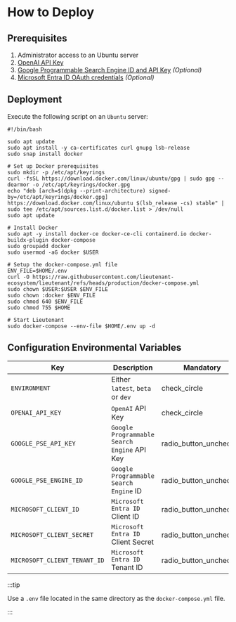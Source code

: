 # How to Deploy

## Prerequisites

1. Administrator access to an Ubuntu server
2. [OpenAI API Key](https://platform.openai.com/)
3. [Google Programmable Search Engine ID and API Key](https://developers.google.com/custom-search/v1/introduction#identify_your_application_to_google_with_api_key)
   _(Optional)_
4. [Microsoft Entra ID OAuth credentials](https://learn.microsoft.com/en-us/power-apps/developer/data-platform/walkthrough-register-app-azure-active-directory#create-the-app-registration)
   _(Optional)_

## Deployment

Execute the following script on an `Ubuntu` server:

```shell
#!/bin/bash

sudo apt update
sudo apt install -y ca-certificates curl gnupg lsb-release
sudo snap install docker

# Set up Docker prerequisites
sudo mkdir -p /etc/apt/keyrings
curl -fsSL https://download.docker.com/linux/ubuntu/gpg | sudo gpg --dearmor -o /etc/apt/keyrings/docker.gpg
echo "deb [arch=$(dpkg --print-architecture) signed-by=/etc/apt/keyrings/docker.gpg] https://download.docker.com/linux/ubuntu $(lsb_release -cs) stable" | sudo tee /etc/apt/sources.list.d/docker.list > /dev/null
sudo apt update

# Install Docker
sudo apt -y install docker-ce docker-ce-cli containerd.io docker-buildx-plugin docker-compose
sudo groupadd docker
sudo usermod -aG docker $USER

# Setup the docker-compose.yml file
ENV_FILE=$HOME/.env
curl -O https://raw.githubusercontent.com/lieutenant-ecosystem/lieutenant/refs/heads/production/docker-compose.yml
sudo chown $USER:$USER $ENV_FILE
sudo chown :docker $ENV_FILE
sudo chmod 640 $ENV_FILE
sudo chmod 755 $HOME

# Start Lieutenant
sudo docker-compose --env-file $HOME/.env up -d
```

## Configuration Environmental Variables

| Key                          | Description                                 | Mandatory                                                             |
|------------------------------|---------------------------------------------|-----------------------------------------------------------------------|
| `ENVIRONMENT`                | Either `latest`, `beta` or `dev`            | <span class="material-symbols-outlined">check_circle</span>           |
| `OPENAI_API_KEY`             | `OpenAI` API Key                            | <span class="material-symbols-outlined">check_circle</span>           |
| `GOOGLE_PSE_API_KEY`         | `Google Programmable Search Engine` API Key | <span class="material-symbols-outlined">radio_button_unchecked</span> |
| `GOOGLE_PSE_ENGINE_ID`       | `Google Programmable Search Engine` ID      | <span class="material-symbols-outlined">radio_button_unchecked</span> |
| `MICROSOFT_CLIENT_ID`        | `Microsoft Entra ID` Client ID              | <span class="material-symbols-outlined">radio_button_unchecked</span> |
| `MICROSOFT_CLIENT_SECRET`    | `Microsoft Entra ID` Client Secret          | <span class="material-symbols-outlined">radio_button_unchecked</span> |
| `MICROSOFT_CLIENT_TENANT_ID` | `Microsoft Entra ID` Tenant ID              | <span class="material-symbols-outlined">radio_button_unchecked</span> |

:::tip

Use a `.env` file located in the same directory as the `docker-compose.yml` file.

:::

<link rel="stylesheet" href="https://fonts.googleapis.com/css2?family=Material+Symbols+Outlined:opsz,wght,FILL,GRAD@20,300,0,0" />